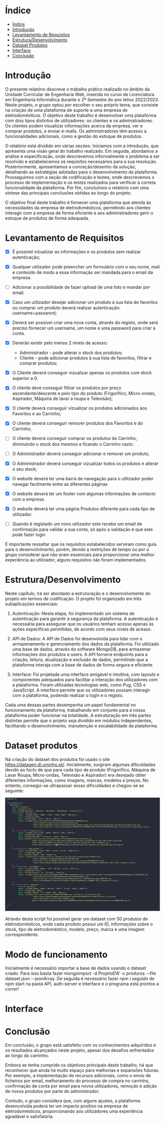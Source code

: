# Índice

- [Índice](#índice)
- [Introdução](#introdução)
- [Levantamento de Requisitos](#levantamento-de-requisitos)
- [Estrutura/Desenvolvimento](#estruturadesenvolvimento)
- [Dataset Produtos](#dataset-produtos)
- [Interface](#interface)
- [Conclusão](#conclusão)


# Introdução

O presente relatório descreve o trabalho prático realizado no âmbito da Unidade Curricular de Engenharia Web, inserida no curso de Licenciatura em Engenharia Informática durante o 2º Semestre do ano letivo 2022/2023.
Neste projeto, o grupo optou por escolher o seu próprio tema, que consiste na criação de uma plataforma de suporte a uma empresa de eletrodomésticos.
O objetivo deste trabalho é desenvolver uma plataforma com dois tipos distintos de utilizadores: os clientes e os administradores.
Os clientes podem visualizar informações acerca da empresa, ver e comprar produtos, e enviar e-mails.
Os administradores têm acesso a funcionalidades adicionais, como a gestão do estoque de produtos.

O relatório está dividido em várias seções. Iniciamos com a introdução, que apresenta uma visão geral do trabalho realizado. Em seguida, abordamos a análise e especificação, onde descrevemos informalmente o problema a ser resolvido e estabelecemos os requisitos necessários para a sua resolução. Posteriormente, apresentamos a conceção/desenho da solução, detalhando as estratégias adotadas para o desenvolvimento da plataforma. Prosseguimos com a seção de codificação e testes, onde descrevemos o processo de implementação e os testes realizados para verificar a correta funcionalidade da plataforma. Por fim, concluímos o relatório com uma síntese das principais conclusões obtidas ao longo do projeto.

O objetivo final deste trabalho é fornecer uma plataforma que atenda às necessidades da empresa de eletrodomésticos, permitindo aos clientes interagir com a empresa de forma eficiente e aos administradores gerir o estoque de produtos de forma adequada.

# Levantamento de Requisitos

- [x] É possível vizualizar as informações e os produtos sem realizar autenticação;
- [X] Qualquer utilizador pode preencher um formulário com o seu nome, mail e conteúdo de modo a essa informação ser mandada para o email da empresa.
- [ ] Adicionar a possibilidade de fazer upload de uma foto e mandar por email.  
- [x] Caso um utilizador desejar adicionar um produto à sua lista de favoritos ou comprar um produto deverá realizar autenticação: username+password;
- [x] Deverá ser possível criar uma nova conta, através do registo, onde será preciso fornecer um username, um nome e uma password para criar a conta.
- [x] Deverão existir pelo menos 2 níveis de acesso:
	- Administrador - pode alterar o stock dos produtos;
	- Cliente - pode adicionar produtos à sua lista de favoritos, filtrar e comprar produtos;
- [x] O Cliente deverá conseguir vizualizar apenas os produtos com stock superior a 0.
- [x] O cliente deve conseguir filtrar os produtos por preço ascendente/descente e pelo tipo do produto (Frigorífico, Micro-ondas, Aspirador, Máquina de lavar a roupa e Televisão);
- [x] O cliente deverá conseguir vizualizar os produtos adicionados aos Favoritos e ao Carrinho;
- [x] O cliente deverá conseguir remover produtos dos Favoritos e do Carrinho;
- [ ] O cliente deverá conseguir comprar os produtos do Carrinho, diminuindo o stock dos mesmos e ficando o Carrinho vazio.
- [ ] O Administrador deverá conseguir adicionar e remover um produto;
- [x] O Administrador deverá conseguir vizualizar todos os produtos e alterar o seu stock;
- [x] O website deverá ter uma barra de navegação para o utilizador poder navegar facilmente entre as diferentes páginas
- [x] O website deverá ter um footer com algumas informações de contacto com a empresa.
- [x] O website deverá ter uma página Produtos diferente para cada tipo de utilizador.
- [ ] Quando é registado um novo utilizador este recebe um email de confirmação para validar a sua conta, só após a validação é que este pode fazer login


É importante ressaltar que os requisitos estabelecidos serviram como guia para o desenvolvimento, porém, devido a restrições de tempo ou por o grupo considerar que não eram essenciais para proporcionar uma melhor experiência ao utilizador, alguns requisitos não foram implementados.


# Estrutura/Desenvolvimento

Neste capítulo, irá ser abordado a estruturação e o desenvolvimento do projeto em termos de codificação. O projeto foi organizado em três subaplicações essenciais:

1. Autenticação: Nesta etapa, foi implementado um sistema de autenticação para garantir a segurança da plataforma. A autenticação é necessária para assegurar que os usuários tenham acesso apenas às ações específicas permitidas, de acordo com seus níveis de acesso.

2. API de Dados: A API de Dados foi desenvolvida para lidar com o armazenamento e gerenciamento dos dados da plataforma. Foi utilizado uma base de dados, através do software MongoDB, para armazenar informações dos produtos e users. A API fornece endpoints para a criação, leitura, atualização e exclusão de dados, permitindo que a plataforma interaja com a base de dados de forma segura e eficiente.
   
4.  Interface: Foi projetada uma interface amigável e intuitiva, com layouts e componentes adequados para facilitar a interação dos utilizadores com a plataforma. Foram utilizadas tecnologias web, como Pug, CSS e JavaScript. A interface permite que os utilizadores possam interagir com a plataforma, podendo realizar o login e o registo.

Cada uma dessas partes desempenha um papel fundamental no funcionamento da plataforma, trabalhando em conjunto para a nossa plataforma poder funcionar na totalidade. A estruturação em três partes distintas permite que o projeto seja dividido em módulos independentes, facilitando o desenvolvimento, manutenção e escalabilidade da plataforma.


# Dataset produtos

Na criação do dataset dos produtos foi usado o site https://datagen.di.uminho.pt/.
Inicialmente, surgiram algumas dificuldades devido ao facto de que para cada tipo de produto (Frigorífico, Máquina de Lavar Roupa, Micro-ondas, Televisão e Aspirador) era desejado obter diferentes informações, como imagens, marcas, modelos e preços. No entanto, consegui-se ultrapassar essas dificuldades e chegou-se ao seguinte:

![produtos](Imagens/produtos.png  "Dataset produtos")

Através desta script foi possível gerar um dataset com 50 produtos de eletrodomésticos, onde cada produto possui um ID, informações sobre o stock, tipo de eletrodoméstico, modelo, preço, marca e uma imagem correspondente.

# Modo de funcionamento

Inicialmente é necessário importar a base de dados usando o dataset criado. Para isso basta fazer mongoimport -d ProjetoEW -c produros --file dataset.json --jsonArray.
De seguida é necessário fazer npm i seguido de npm start na pasta API, auth-server e Interface e o programa está prontos a correr!


# Interface


# Conclusão

Em conclusão, o grupo está satisfeito com os conhecimentos adquiridos e os resultados alcançados neste projeto, apesar dos desafios enfrentados ao longo do caminho.

Embora se tenha cumprido os objetivos principais deste trabalho, há que reconhecer que ainda há muito espaço para melhorias e expansões futuras. Por exemplo, a implementação de recursos adicionais, como o envio de ficheiros por email, melhoramento do processo de compra no carrinho, confirmação de conta por email para novos utilizadores, remoção e adição de novos produtos por parte do administrador.

Contudo, o grupo considera que, com alguns ajustes, a plataforma desenvolvida poderá ter um impacto positivo na empresa de eletrodomésticos, proporcionando aos utilizadores uma experiência agradável e satisfatória. 

